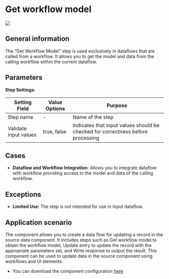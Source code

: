 # Get workflow model

![](../../assets/images/app-development/get-workflow-model.png)

## General information
The “Get Workflow Model” step is used exclusively in dataflows that are called from a workflow. It allows you to get the model and data from the calling workflow within the current dataflow.

## Parameters
**Step Settings:**

| Setting Field        | Value Options | Purpose |
|-----------------------|-------------------|------------|
| Step name             | -                 | Name of the step |
| Validate input values | true, false       | Indicates that input values should be checked for correctness before processing |

## Cases
- **Dataflow and Workflow Integration**: Allows you to integrate dataflow with workflow providing access to the model and data of the calling workflow.

## Exceptions
- **Limited Use**: The step is not intended for use in Input dataflow.

## Application scenario

The component allows you to create a data flow for updating a record in the source data component. It includes steps such as Get workflow model to obtain the workflow model, Update entry to update the record with the appropriate parameters set, and Write response to output the result. This component can be used to update data in the source component using workflows and UI elements.

- You can download the component configuration [here](https://drive.google.com/file/d/1F2ZFQlyMf6ZaxABcoOWib4T8AD8w-75Q/view?usp=sharing)